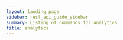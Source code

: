 ```yaml
---
layout: landing_page
sidebar: rest_api_guide_sidebar
summary: Listing of commands for analytics
title: analytics
---
```

